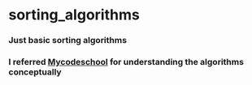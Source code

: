# sorting_algorithms

### Just basic sorting algorithms

### I referred [Mycodeschool](https://www.youtube.com/@mycodeschool) for understanding the algorithms conceptually